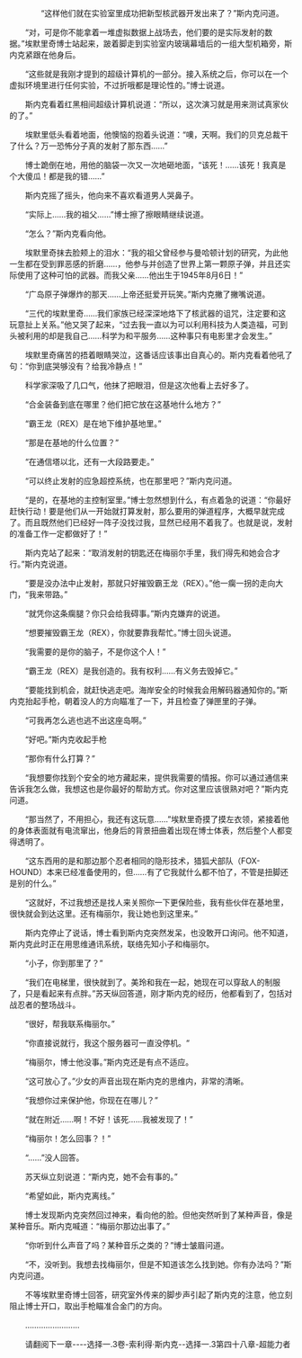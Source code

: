 <div class="read-content j_readContent" id="">
                <p>　　　　“这样他们就在实验室里成功把新型核武器开发出来了？”斯内克问道。<p>　　“对，可是你不能拿着一堆虚拟数据上战场去，他们要的是实际发射的数据。”埃默里奇博士站起来，跛着脚走到实验室内玻璃幕墙后的一组大型机箱旁，斯内克紧跟在他身后。<p>　　“这些就是我刚才提到的超级计算机的一部分。接入系统之后，你可以在一个虚拟环境里进行任何实验，不过折哦都是理论性的。”博士说道。<p>　　斯内克看着红黑相间超级计算机说道：“所以，这次演习就是用来测试真家伙的了。”<p>　　埃默里低头看着地面，他懊恼的抱着头说道：“噢，天啊。我们的贝克总裁干了什么？万一恐怖分子真的发射了那东西……”<p>　　博士跪倒在地，用他的脑袋一次又一次地砸地面，“该死！……该死！我真是个大傻瓜！都是我的错……”<p>　　斯内克摇了摇头，他向来不喜欢看道男人哭鼻子。<p>　　“实际上……我的祖父……”博士擦了擦眼睛继续说道。<p>　　“怎么？”斯内克看向他。<p>　　埃默里奇抹去脸颊上的泪水：“我的祖父曾经参与曼哈顿计划的研究，为此他一生都在受到罪恶感的折磨……，他参与并创造了世界上第一颗原子弹，并且还实际使用了这种可怕的武器。而我父亲……他出生于1945年8月6日！”<p>　　“广岛原子弹爆炸的那天……上帝还挺爱开玩笑。”斯内克撇了撇嘴说道。<p>　　“三代的埃默里奇……我们家族已经深深地烙下了核武器的诅咒，注定要和这玩意扯上关系。”他又哭了起来，“过去我一直以为可以利用科技为人类造福，可到头被利用的却是我自己……科学为和平服务……这种事只有电影里才会发生。”<p>　　埃默里奇痛苦的捂着眼睛哭泣，这番话应该事出自真心的。斯内克看着他吼了句：“你到底哭够没有？给我冷静点！”<p>　　科学家深吸了几口气，他抹了把眼泪，但是这次他看上去好多了。<p>　　“合金装备到底在哪里？他们把它放在这基地什么地方？”<p>　　“霸王龙（REX）是在地下维护基地里。”<p>　　“那是在基地的什么位置？”<p>　　“在通信塔以北，还有一大段路要走。”<p>　　“可以终止发射的应急超控系统，也在那里吧？”斯内克问道。<p>　　“是的，在基地的主控制室里。”博士忽然想到什么，有点着急的说道：“你最好赶快行动！要是他们从一开始就打算发射，那么要用的弹道程序，大概早就完成了。而且既然他们已经好一阵子没找过我，显然已经用不着我了。也就是说，发射的准备工作一定都做好了！”<p>　　斯内克站了起来：“取消发射的钥匙还在梅丽尔手里，我们得先和她会合才行。”斯内克说道。<p>　　“要是没办法中止发射，那就只好摧毁霸王龙（REX）。”他一瘸一拐的走向大门，“我来带路。”<p>　　“就凭你这条瘸腿？你只会给我碍事。”斯内克嫌弃的说道。<p>　　“想要摧毁霸王龙（REX），你就要靠我帮忙。”博士回头说道。<p>　　“我需要的是你的脑子，不是你这个人！”<p>　　“霸王龙（REX）是我创造的。我有权利……有义务去毁掉它。”<p>　　“要能找到机会，就赶快逃走吧。海岸安全的时候我会用解码器通知你的。”斯内克抬起手枪，朝着没人的方向瞄准了一下，并且检查了弹匣里的子弹。<p>　　“可我再怎么逃也逃不出这座岛啊。”<p>　　“好吧。”斯内克收起手枪<p>　　“那你有什么打算？”<p>　　“我想要你找到个安全的地方藏起来，提供我需要的情报。你可以通过通信来告诉我怎么做，我想这也是你最好的帮助方式。你对这里应该很熟对吧？”斯内克问道。<p>　　“那当然了，不用担心，我还有这玩意……”埃默里奇摸了摸左衣领，紧接着他的身体表面就有电流窜出，他身后的背景扭曲着出现在博士体表，然后整个人都变得透明了。<p>　　“这东西用的是和那边那个忍者相同的隐形技术，猎狐犬部队（FOX-HOUND）本来已经准备使用的，但……有了它我就什么都不怕了，不管是扭脚还是别的什么。”<p>　　“这就好，不过我想还是找人来关照你一下更保险些，我有些伙伴在基地里，很快就会到达这里。还有梅丽尔，我让她也到这里来。”<p>　　斯内克停止了说话，博士看到斯内克突然发呆，也没敢开口询问。他不知道，斯内克此时正在用思维通讯系统，联络先知小子和梅丽尔。<p>　　“小子，你到那里了？”<p>　　“我们在电梯里，很快就到了。美玲和我在一起，她现在可以穿敌人的制服了，只是看起来有点胖。”苏天纵回答道，刚才斯内克的经历，他都看到了，包括对战忍者的整场战斗。<p>　　“很好，帮我联系梅丽尔。”<p>　　“你直接说就行，我这个服务器可一直没停机。“<p>　　“梅丽尔，博士他没事。”斯内克还是有点不适应。<p>　　“这可放心了。”少女的声音出现在斯内克的思维内，非常的清晰。<p>　　“我想你过来保护他，你现在在哪儿？”<p>　　“就在附近……啊！不好！该死……我被发现了！”<p>　　“梅丽尔！怎么回事？！”<p>　　“……”没人回答。<p>　　苏天纵立刻说道：“斯内克，她不会有事的。”<p>　　“希望如此，斯内克离线。”<p>　　博士发现斯内克突然回过神来，看向他的脸。但他突然听到了某种声音，像是某种音乐。斯内克喊道：“梅丽尔那边出事了。”<p>　　“你听到什么声音了吗？某种音乐之类的？”博士皱眉问道。<p>　　“不，没听到。我想去找梅丽尔，但是不知道该怎么找到她。你有办法吗？”斯内克问道。<p>　　不等埃默里奇博士回答，研究室外传来的脚步声引起了斯内克的注意，他立刻阻止博士开口，取出手枪瞄准合金门的方向。<p>　　……………………<p>　　请翻阅下一章----选择一.3卷-索利得·斯内克--选择一.3第四十八章-超能力者<p> 
            </div>